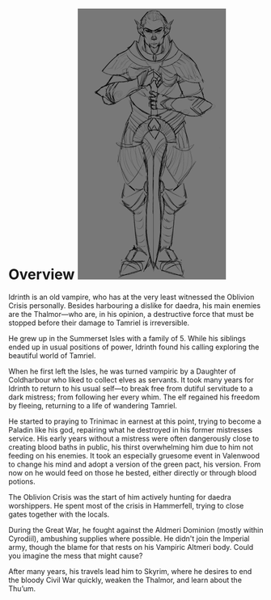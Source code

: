 # Overview ![Idrinth Thalui](assets/unknown-8.png)

Idrinth is an old vampire, who has at the very least witnessed the Oblivion Crisis personally. Besides harbouring a dislike for daedra, his main enemies are the Thalmor—who are, in his opinion, a destructive force that must be stopped before their damage to Tamriel is irreversible.

He grew up in the Summerset Isles with a family of 5. While his siblings ended up in usual positions of power, Idrinth found his calling exploring the beautiful world of Tamriel.

When he first left the Isles, he was turned vampiric by a Daughter of Coldharbour who liked to collect elves as servants. It took many years for Idrinth to return to his usual self—to break free from dutiful servitude to a dark mistress; from following her every whim. The elf regained his freedom by fleeing, returning to a life of wandering Tamriel.

He started to praying to Trinimac in earnest at this point, trying to become a Paladin like his god, repairing what he destroyed in his former mistresses service. His early years without a mistress were often dangerously close to creating blood baths in public, his thirst overwhelming him due to him not feeding on his enemies.
It took an especially gruesome event in Valenwood to change his mind and adopt a version of the green pact, his version. From now on he would feed on those he bested, either directly or through blood potions.

The Oblivion Crisis was the start of him actively hunting for daedra worshippers. He spent most of the crisis in Hammerfell, trying to close gates together with the locals.

During the Great War, he fought against the Aldmeri Dominion (mostly within Cyrodiil), ambushing supplies where possible. He didn't join the Imperial army, though the blame for that rests on his Vampiric Altmeri body. Could you imagine the mess that might cause?

After many years, his travels lead him to Skyrim, where he desires to end the bloody Civil War quickly, weaken the Thalmor, and learn about the Thu’um.
